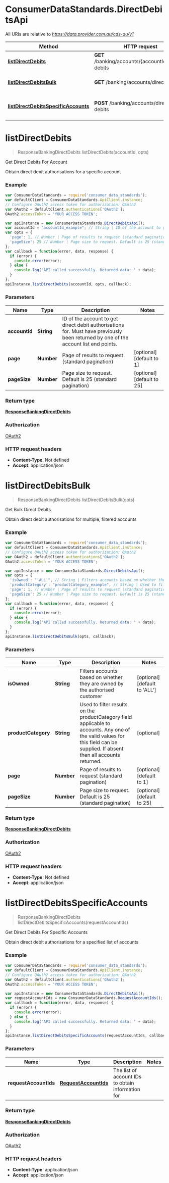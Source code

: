 # ConsumerDataStandards.DirectDebitsApi

All URIs are relative to *https://data.provider.com.au/cds-au/v1*

Method | HTTP request | Description
------------- | ------------- | -------------
[**listDirectDebits**](DirectDebitsApi.md#listDirectDebits) | **GET** /banking/accounts/{accountId}/direct-debits | Get Direct Debits For Account
[**listDirectDebitsBulk**](DirectDebitsApi.md#listDirectDebitsBulk) | **GET** /banking/accounts/direct-debits | Get Bulk Direct Debits
[**listDirectDebitsSpecificAccounts**](DirectDebitsApi.md#listDirectDebitsSpecificAccounts) | **POST** /banking/accounts/direct-debits | Get Direct Debits For Specific Accounts


<a name="listDirectDebits"></a>
# **listDirectDebits**
> ResponseBankingDirectDebits listDirectDebits(accountId, opts)

Get Direct Debits For Account

Obtain direct debit authorisations for a specific account

### Example
```javascript
var ConsumerDataStandards = require('consumer_data_standards');
var defaultClient = ConsumerDataStandards.ApiClient.instance;
// Configure OAuth2 access token for authorization: OAuth2
var OAuth2 = defaultClient.authentications['OAuth2'];
OAuth2.accessToken = 'YOUR ACCESS TOKEN';

var apiInstance = new ConsumerDataStandards.DirectDebitsApi();
var accountId = "accountId_example"; // String | ID of the account to get direct debit authorisations for.  Must have previously been returned by one of the account list end points.
var opts = {
  'page': 1, // Number | Page of results to request (standard pagination)
  'pageSize': 25 // Number | Page size to request. Default is 25 (standard pagination)
};
var callback = function(error, data, response) {
  if (error) {
    console.error(error);
  } else {
    console.log('API called successfully. Returned data: ' + data);
  }
};
apiInstance.listDirectDebits(accountId, opts, callback);
```

### Parameters

Name | Type | Description  | Notes
------------- | ------------- | ------------- | -------------
 **accountId** | **String**| ID of the account to get direct debit authorisations for.  Must have previously been returned by one of the account list end points. | 
 **page** | **Number**| Page of results to request (standard pagination) | [optional] [default to 1]
 **pageSize** | **Number**| Page size to request. Default is 25 (standard pagination) | [optional] [default to 25]

### Return type

[**ResponseBankingDirectDebits**](ResponseBankingDirectDebits.md)

### Authorization

[OAuth2](../README.md#OAuth2)

### HTTP request headers

 - **Content-Type**: Not defined
 - **Accept**: application/json

<a name="listDirectDebitsBulk"></a>
# **listDirectDebitsBulk**
> ResponseBankingDirectDebits listDirectDebitsBulk(opts)

Get Bulk Direct Debits

Obtain direct debit authorisations for multiple, filtered accounts

### Example
```javascript
var ConsumerDataStandards = require('consumer_data_standards');
var defaultClient = ConsumerDataStandards.ApiClient.instance;
// Configure OAuth2 access token for authorization: OAuth2
var OAuth2 = defaultClient.authentications['OAuth2'];
OAuth2.accessToken = 'YOUR ACCESS TOKEN';

var apiInstance = new ConsumerDataStandards.DirectDebitsApi();
var opts = {
  'isOwned': "'ALL'", // String | Filters accounts based on whether they are owned by the authorised customer
  'productCategory': "productCategory_example", // String | Used to filter results on the productCategory field applicable to accounts. Any one of the valid values for this field can be supplied. If absent then all accounts returned.
  'page': 1, // Number | Page of results to request (standard pagination)
  'pageSize': 25 // Number | Page size to request. Default is 25 (standard pagination)
};
var callback = function(error, data, response) {
  if (error) {
    console.error(error);
  } else {
    console.log('API called successfully. Returned data: ' + data);
  }
};
apiInstance.listDirectDebitsBulk(opts, callback);
```

### Parameters

Name | Type | Description  | Notes
------------- | ------------- | ------------- | -------------
 **isOwned** | **String**| Filters accounts based on whether they are owned by the authorised customer | [optional] [default to &#39;ALL&#39;]
 **productCategory** | **String**| Used to filter results on the productCategory field applicable to accounts. Any one of the valid values for this field can be supplied. If absent then all accounts returned. | [optional] 
 **page** | **Number**| Page of results to request (standard pagination) | [optional] [default to 1]
 **pageSize** | **Number**| Page size to request. Default is 25 (standard pagination) | [optional] [default to 25]

### Return type

[**ResponseBankingDirectDebits**](ResponseBankingDirectDebits.md)

### Authorization

[OAuth2](../README.md#OAuth2)

### HTTP request headers

 - **Content-Type**: Not defined
 - **Accept**: application/json

<a name="listDirectDebitsSpecificAccounts"></a>
# **listDirectDebitsSpecificAccounts**
> ResponseBankingDirectDebits listDirectDebitsSpecificAccounts(requestAccountIds)

Get Direct Debits For Specific Accounts

Obtain direct debit authorisations for a specified list of accounts

### Example
```javascript
var ConsumerDataStandards = require('consumer_data_standards');
var defaultClient = ConsumerDataStandards.ApiClient.instance;
// Configure OAuth2 access token for authorization: OAuth2
var OAuth2 = defaultClient.authentications['OAuth2'];
OAuth2.accessToken = 'YOUR ACCESS TOKEN';

var apiInstance = new ConsumerDataStandards.DirectDebitsApi();
var requestAccountIds = new ConsumerDataStandards.RequestAccountIds(); // RequestAccountIds | The list of account IDs to obtain information for
var callback = function(error, data, response) {
  if (error) {
    console.error(error);
  } else {
    console.log('API called successfully. Returned data: ' + data);
  }
};
apiInstance.listDirectDebitsSpecificAccounts(requestAccountIds, callback);
```

### Parameters

Name | Type | Description  | Notes
------------- | ------------- | ------------- | -------------
 **requestAccountIds** | [**RequestAccountIds**](RequestAccountIds.md)| The list of account IDs to obtain information for | 

### Return type

[**ResponseBankingDirectDebits**](ResponseBankingDirectDebits.md)

### Authorization

[OAuth2](../README.md#OAuth2)

### HTTP request headers

 - **Content-Type**: application/json
 - **Accept**: application/json


